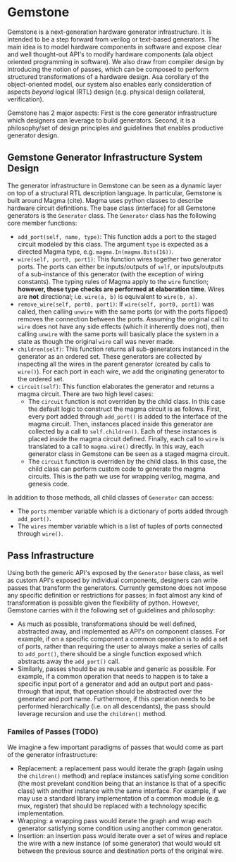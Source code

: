 # Gemstone

Gemstone is a next-generation hardware generator infrastructure. It is intended to be a step forward from verilog or text-based generators. The main idea is to model hardware components in software and expose clear and well thought-out API's to modify hardware components (ala object oriented programming in software). We also draw from compiler design by introducing the notion of passes, which can be composed to perform structured transformations of a hardware design. Asa corollary of the object-oriented model, our system also enables early consideration of aspects *beyond* logical (RTL) design (e.g. physical design collateral, verification).

Gemstone has 2 major aspects: First is the core generator infrastructure which designers can leverage to build generators. Second, it is a philosophy/set of design principles and guidelines that enables productive generator design.

## Gemstone Generator Infrastructure System Design
The generator infrastructure in Gemstone can be seen as a dynamic layer on top of a structural RTL description language. In particular, Gemstone is built around Magma (cite). Magma uses python classes to describe hardware circuit definitions. The base class (interface) for all Gemstone generators is the `Generator` class. The `Generator` class has the following core member functions:
- `add_port(self, name, type)`: This function adds a port to the staged circuit modeled by this class. The argument `type` is expected as a directed Magma type, e.g. `magma.In(magma.Bits(16))`.
- `wire(self, port0, port1)`: This function wires together two generator ports. The ports can either be inputs/outputs of `self`, or inputs/outputs of a sub-instance of this generator (with the exception of wiring constants). The typing rules of Magma apply to the `wire` function; **however, these type checks are performed at elaboration time**. Wires are **not** directional; i.e. `wire(a, b)` is equivalent to `wire(b, a)`.
- `remove_wire(self, port0, port1)`: If `wire(self, port0, port1)` was called, then calling `unwire` with the same ports (or with the ports flipped) removes the connection between the ports. Assuming the original call to `wire` does not have any side effects (which it inherently does not), then calling `unwire` with the same ports will basically place the system in a state as though the original `wire` call was never made.
- `children(self)`: This function returns all sub-generators instanced in the generator as an ordered set. These generators are collected by inspecting all the wires in the parent generator (created by calls to `wire()`). For each port in each wire, we add the originating generator to the ordered set.
- `circuit(self)`: This function elaborates the generator and returns a magma circuit. There are two high level cases:
  * The `circuit` function is not overriden by the child class. In this case the default logic to construct the magma circuit is as follows. First, every port added through `add_port()` is added to the interface of the magma circuit. Then, instances placed inside this generator are collected by a call to `self.children()`. Each of these instances is placed inside the magma circuit defined. Finally, each call to `wire` is translated to a call to `magma.wire()` directly. In this way, each generator class in Gemstone can be seen as a staged magma circuit.
  * The `circuit` function is overriden by the child class. In this case, the child class can perform custom code to generate the magma circuits. This is the path we use for wrapping verilog, magma, and genesis code.

In addition to those methods, all child classes of `Generator` can access:
- The `ports` member variable which is a dictionary of ports added through `add_port()`.
- The `wires` member variable which is a list of tuples of ports connected through `wire()`.

## Pass Infrastructure
Using both the generic API's exposed by the `Generator` base class, as well as custom API's exposed by individual components, designers can write passes that transform the generators. Currently gemstone does not impose any specific definition or restrictions for passes; in fact almost any kind of transformation is possible given the flexibility of python. However, Gemstone carries with it the following set of guidelines and philosophy:
- As much as possible, transformations should be well defined, abstracted away, and implemented as API's on component classes. For example, if on a specific component a common operation is to add a set of ports, rather than requiring the user to always make a series of calls to `add_port()`, there should be a single function exposed which abstracts away the `add_port()` call.
- Similarly, passes should be as reusable and generic as possible. For example, if a common operation that needs to happen is to take a specific input port of a generator and add an output port and pass-through that input, that operation should be abstracted over the generator and port name. Furthermore, if this operation needs to be performed hierarchically (i.e. on all descendants), the pass should leverage recursion and use the `children()` method.

### Familes of Passes (TODO)
We imagine a few important paradigms of passes that would come as part of the generator infrastructure:
- Replacement: a replacement pass would iterate the graph (again using the `children()` method) and replace instances satisfying some condition (the most prevelant condition being that an instance is that of a specific class) with another instance with the same interface. For example, if we may use a standard library implementation of a common module (e.g. mux, register) that should be replaced with a technology specific implementation.
- Wrapping: a wrapping pass would iterate the graph and wrap each generator satisfying some condition using another common generator.
- Insertion: an insertion pass would iterate over a set of wires and replace the wire with a new instance (of some generator) that would would sit between the previous source and destination ports of the original wire.

